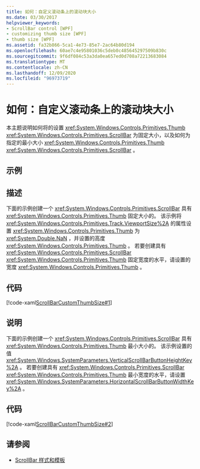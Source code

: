 ```yaml
---
title: 如何：自定义滚动条上的滚动块大小
ms.date: 03/30/2017
helpviewer_keywords:
- ScrollBar control [WPF]
- customizing thumb size [WPF]
- thumb size [WPF]
ms.assetid: fa32b866-5ca1-4e73-85e7-2ac64b80d194
ms.openlocfilehash: 60ae7c4e95801036c5deb0c485645297509b830c
ms.sourcegitcommit: 9f6df084c53a3da0ea657ed0d708a72213683084
ms.translationtype: MT
ms.contentlocale: zh-CN
ms.lasthandoff: 12/09/2020
ms.locfileid: "96973719"
---
```

# <a name="how-to-customize-the-thumb-size-on-a-scrollbar"></a>如何：自定义滚动条上的滚动块大小
本主题说明如何将的设置 <xref:System.Windows.Controls.Primitives.Thumb> <xref:System.Windows.Controls.Primitives.ScrollBar> 为固定大小，以及如何为指定的最小大小 <xref:System.Windows.Controls.Primitives.Thumb> <xref:System.Windows.Controls.Primitives.ScrollBar> 。  
  
## <a name="example"></a>示例  
  
## <a name="description"></a>描述  
 下面的示例创建一个 <xref:System.Windows.Controls.Primitives.ScrollBar> 具有 <xref:System.Windows.Controls.Primitives.Thumb> 固定大小的。 该示例将 <xref:System.Windows.Controls.Primitives.Track.ViewportSize%2A> 的属性设置 <xref:System.Windows.Controls.Primitives.Thumb> 为 <xref:System.Double.NaN> ，并设置的高度 <xref:System.Windows.Controls.Primitives.Thumb> 。  若要创建具有 <xref:System.Windows.Controls.Primitives.ScrollBar> <xref:System.Windows.Controls.Primitives.Thumb> 固定宽度的水平，请设置的宽度 <xref:System.Windows.Controls.Primitives.Thumb> 。  
  
## <a name="code"></a>代码  
 [!code-xaml[ScrollBarCustomThumbSize#1](~/samples/snippets/csharp/VS_Snippets_Wpf/ScrollBarCustomThumbSize/CS/Window1.xaml#1)]  
  
## <a name="description"></a>说明  
 下面的示例创建一个 <xref:System.Windows.Controls.Primitives.ScrollBar> 具有 <xref:System.Windows.Controls.Primitives.Thumb> 最小大小的。 该示例设置的值 <xref:System.Windows.SystemParameters.VerticalScrollBarButtonHeightKey%2A> 。 若要创建具有 <xref:System.Windows.Controls.Primitives.ScrollBar> <xref:System.Windows.Controls.Primitives.Thumb> 最小宽度的水平，请设置 <xref:System.Windows.SystemParameters.HorizontalScrollBarButtonWidthKey%2A> 。  
  
## <a name="code"></a>代码  
 [!code-xaml[ScrollBarCustomThumbSize#2](~/samples/snippets/csharp/VS_Snippets_Wpf/ScrollBarCustomThumbSize/CS/Window1.xaml#2)]  
  
## <a name="see-also"></a>请参阅

- [ScrollBar 样式和模板](scrollbar-styles-and-templates.md)
